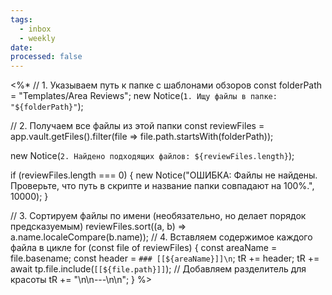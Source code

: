 ```yaml
---
tags:
  - inbox
  - weekly
date:
processed: false
---
```

<%* 
// 1. Указываем путь к папке с шаблонами обзоров 
const folderPath = "Templates/Area Reviews"; 
new Notice(`1. Ищу файлы в папке: "${folderPath}"`);

// 2. Получаем все файлы из этой папки 
const reviewFiles = app.vault.getFiles().filter(file => file.path.startsWith(folderPath));

new Notice(`2. Найдено подходящих файлов: ${reviewFiles.length}`);

if (reviewFiles.length === 0) { 
	new Notice("ОШИБКА: Файлы не найдены. Проверьте, что путь в скрипте и название папки совпадают на 100%.", 10000); 
}

// 3. Сортируем файлы по имени (необязательно, но делает порядок предсказуемым)
reviewFiles.sort((a, b) => a.name.localeCompare(b.name));
// 4. Вставляем содержимое каждого файла в цикле
for (const file of reviewFiles) { 
	const areaName = file.basename;
	const header = `### [[${areaName}]]\n`;
	tR += header;
	tR += await tp.file.include(`[[${file.path}]]`); 
	// Добавляем разделитель для красоты
	tR += "\n\n---\n\n"; 
} 
%>